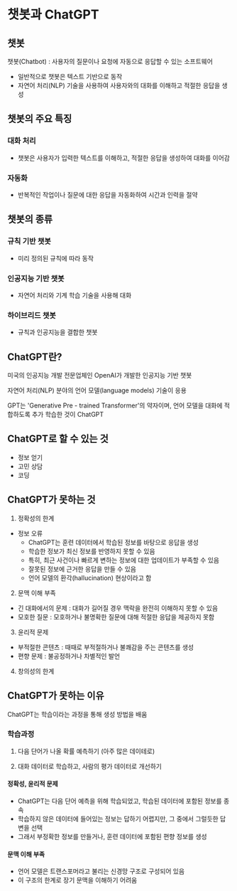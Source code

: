 # 챗봇과 ChatGPT
## 챗봇
챗봇(Chatbot) : 사용자의 질문이나 요청에 자동으로 응답할 수 있는 소프트웨어
- 일반적으로 챗봇은 텍스트 기반으로 동작
- 자연어 처리(NLP) 기술을 사용하여 사용자와의 대화를 이해하고 적절한 응답을 생성

## 챗봇의 주요 특징
### 대화 처리
- 챗봇은 사용자가 입력한 텍스트를 이해하고, 적절한 응답을 생성하여 대화를 이어감

### 자동화
- 반복적인 작업이나 질문에 대한 응답을 자동화하여 시간과 인력을 절약

## 챗봇의 종류
### 규칙 기반 챗봇
- 미리 정의된 규칙에 따라 동작

### 인공지능 기반 챗봇
- 자연어 처리와 기계 학습 기술을 사용해 대화

### 하이브리드 챗봇
- 규칙과 인공지능을 결합한 챗봇

## ChatGPT란?
미국의 인공지능 개발 전문업체인 OpenAI가 개발한 인공지능 기반 챗봇

자연어 처리(NLP) 분야의 언어 모델(language models) 기술이 응용

GPT는 'Generative Pre - trained Transformer'의 약자이며, 언어 모델을 대화에 적합하도록 추가 학습한 것이 ChatGPT

## ChatGPT로 할 수 있는 것
- 정보 얻기
- 고민 상담
- 코딩

## ChatGPT가 못하는 것
1. 정확성의 한계
- 정보 오류
  - ChatGPT는 훈련 데이터에서 학습된 정보를 바탕으로 응답을 생성
  - 학습한 정보가 최신 정보를 반영하지 못할 수 있음
  - 특히, 최근 사건이나 빠르게 변하는 정보에 대한 업데이트가 부족할 수 있음
  - 잘못된 정보에 근거한 응답을 만들 수 있음
  - 언어 모델의 환각(hallucination) 현상이라고 함

2. 문맥 이해 부족
- 긴 대화에서의 문제 : 대화가 길어질 경우 맥락을 완전히 이해하지 못할 수 있음
- 모호한 질문 : 모호하거나 불명확한 질문에 대해 적절한 응답을 제공하지 못함

3. 윤리적 문제
- 부적절한 콘텐츠 : 때때로 부적절하거나 불쾌감을 주는 콘텐츠를 생성
- 편향 문제 : 불공정하거나 차별적인 발언

4. 창의성의 한계

## ChatGPT가 못하는 이유
ChatGPT는 학습이라는 과정을 통해 생성 방법을 배움

### 학습과정

1. 다음 단어가 나올 확률 예측하기 (아주 많은 데이테로)

2. 대화 데이터로 학습하고, 사람의 평가 데이터로 개선하기

#### 정확성, 윤리적 문제
- ChatGPT는 다음 단어 예측을 위해 학습되었고, 학습된 데이터에 포함된 정보를 종속
- 학습하지 않은 데이터에 들어있는 정보는 답하기 어렵지만, 그 중에서 그럴듯한 답변을 선택
- 그래서 부정확한 정보를 만들거나, 훈련 데이터에 포함된 편향 정보를 생성

#### 문맥 이해 부족
- 언어 모델은 트랜스포머라고 불리는 신경망 구조로 구성되어 있음
- 이 구조의 한계로 장기 문맥을 이해하기 어려움
